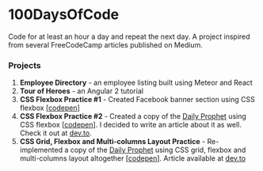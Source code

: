 # 100DaysOfCode
Code for at least an hour a day and repeat the next day. A project inspired from several FreeCodeCamp articles published on Medium.

### Projects
1. **Employee Directory** - an employee listing built using Meteor and React
1. **Tour of Heroes** - an Angular 2 tutorial
1. **CSS Flexbox Practice #1** - Created Facebook banner section using CSS flexbox [[codepen](https://codepen.io/analizapandac/pen/OojPPW)]
1. **CSS Flexbox Practice #2** - Created a copy of the [Daily Prophet](http://redonion.se/cssgrid/) using CSS flexbox [[codepen](https://codepen.io/analizapandac/full/NLMemQ/)]. I decided to write an article about it as well. Check it out at [dev.to](https://dev.to/analizapandac/creating-a-copy-of-red-onions-daily-prophet-using-css-flexbox-1klo).
1. **CSS Grid, Flexbox and Multi-columns Layout Practice** - Re-implemented a copy of the [Daily Prophet](http://redonion.se/cssgrid/) using CSS grid, flexbox and multi-columns layout altogether [[codepen](https://codepen.io/analizapandac/pen/EeeXpp)]. Article available at [dev.to](https://dev.to/analizapandac/using-css-grid-flexbox-and-multi-columns-layout-to-recreate-the-daily-prophet-7hd)
